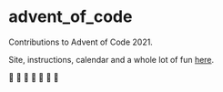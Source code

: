 # advent_of_code
Contributions to Advent of Code 2021. 

Site, instructions, calendar and a whole lot of fun [here](https://adventofcode.com/2021).

🎁 🦑 🎁 🦑 🎁 🦑 🎁
